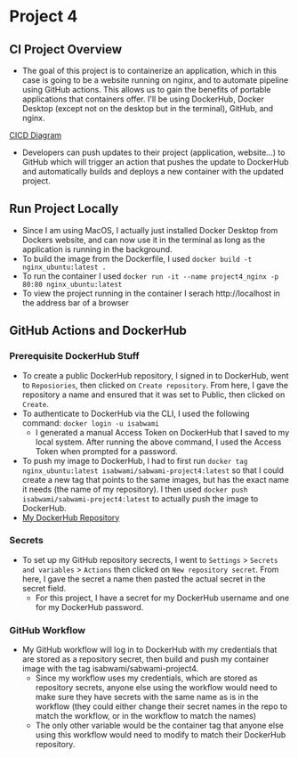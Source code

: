# Project 4
## CI Project Overview
- The goal of this project is to containerize an application, which in this case is going to be a website running on nginx, and to automate pipeline using GitHub actions. This allows us to gain the benefits of portable applications that containers offer. I'll be using DockerHub, Docker Desktop (except not on the desktop but in the terminal), GitHub, and nginx. 

[CICD Diagram](./CICD_Diagram.svg)
- Developers can push updates to their project (application, website...) to GitHub which will trigger an action that pushes the update to DockerHub and automatically builds and deploys a new container with the updated project.    

## Run Project Locally
- Since I am using MacOS, I actually just installed Docker Desktop from Dockers website, and can now use it in the terminal as long as the application is running in the background.
- To build the image from the Dockerfile, I used `docker build -t nginx_ubuntu:latest .`
- To run the container I used `docker run -it --name project4_nginx -p 80:80 nginx_ubuntu:latest`
- To view the project running in the container I serach http://localhost in the address bar of a browser 

## GitHub Actions and DockerHub
### Prerequisite DockerHub Stuff
- To create a public DockerHub repository, I signed in to DockerHub, went to `Reposiories`, then clicked on `Create repository`. From here, I gave the repository a name and ensured that it was set to Public, then clicked on `Create`.
- To authenticate to DockerHub via the CLI, I used the following command: `docker login -u isabwami`
    - I generated a manual Access Token on DockerHub that I saved to my local system. After running the above command, I used the Access Token when prompted for a password.
- To push my image to DockerHub, I had to first run `docker tag nginx_ubuntu:latest isabwami/sabwami-project4:latest` so that I could create a new tag that points to the same images, but has the exact name it needs (the name of my repository). I then used `docker push isabwami/sabwami-project4:latest` to actually push the image to DockerHub.
- [My DockerHub Repository](https://hub.docker.com/repository/docker/isabwami/sabwami-project4/general) 

### Secrets
- To set up my GitHub repository secrects, I went to `Settings` > `Secrets and variables` > `Actions` then clicked on `New repository secret`. From here, I gave the secret a name then pasted the actual secret in the secret field. 
    - For this project, I have a secret for my DockerHub username and one for my DockerHub password.

### GitHub Workflow
- My GitHub workflow will log in to DockerHub with my credentials that are stored as a repository secret, then build and push my container image with the tag isabwami/sabwami-project4.
    - Since my workflow uses my credentials, which are stored as repository secrets, anyone else using the workflow would need to make sure they have secrets with the same name as is in the workflow (they could either change their secret names in the repo to match the workflow, or in the workflow to match the names)
    - The only other variable would be the container tag that anyone else using this workflow would need to modify to match their DockerHub repository.